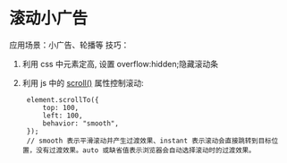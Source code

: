 # 滚动小广告

应用场景：小广告、轮播等
技巧：

1. 利用 css 中元素定高, 设置 overflow:hidden;隐藏滚动条
2. 利用 js 中的 <a href='https://developer.mozilla.org/zh-CN/docs/Web/API/Element/scrollTo#behavior'>scroll()</a> 属性控制滚动:

   ```
    element.scrollTo({
        top: 100,
        left: 100,
        behavior: "smooth",
    });
    // smooth 表示平滑滚动并产生过渡效果、instant 表示滚动会直接跳转到目标位置，没有过渡效果。auto 或缺省值表示浏览器会自动选择滚动时的过渡效果。
   ```
